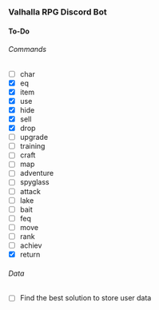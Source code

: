 ### Valhalla RPG Discord Bot
#### To-Do

###### Commands
- [ ] char
- [x] eq
- [x] item
- [x] use
- [x] hide
- [x] sell
- [x] drop
- [ ] upgrade
- [ ] training
- [ ] craft
- [ ] map
- [ ] adventure
- [ ] spyglass
- [ ] attack
- [ ] lake
- [ ] bait
- [ ] feq
- [ ] move
- [ ] rank
- [ ] achiev
- [x] return

###### Data
- [ ] Find the best solution to store user data
